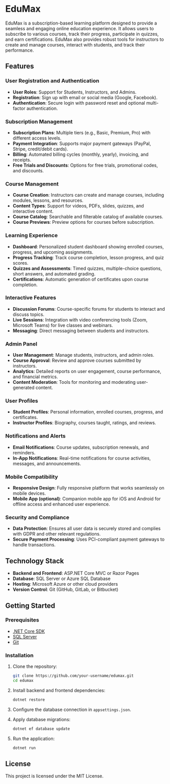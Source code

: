 # EduMax

EduMax is a subscription-based learning platform designed to provide a seamless and engaging online education experience. It allows users to subscribe to various courses, track their progress, participate in quizzes, and earn certifications. EduMax also provides robust tools for instructors to create and manage courses, interact with students, and track their performance.

## Features

### User Registration and Authentication
- **User Roles**: Support for Students, Instructors, and Admins.
- **Registration**: Sign up with email or social media (Google, Facebook).
- **Authentication**: Secure login with password reset and optional multi-factor authentication.

### Subscription Management
- **Subscription Plans**: Multiple tiers (e.g., Basic, Premium, Pro) with different access levels.
- **Payment Integration**: Supports major payment gateways (PayPal, Stripe, credit/debit cards).
- **Billing**: Automated billing cycles (monthly, yearly), invoicing, and receipts.
- **Free Trials and Discounts**: Options for free trials, promotional codes, and discounts.

### Course Management
- **Course Creation**: Instructors can create and manage courses, including modules, lessons, and resources.
- **Content Types**: Support for videos, PDFs, slides, quizzes, and interactive content.
- **Course Catalog**: Searchable and filterable catalog of available courses.
- **Course Previews**: Preview options for courses before subscription.

### Learning Experience
- **Dashboard**: Personalized student dashboard showing enrolled courses, progress, and upcoming assignments.
- **Progress Tracking**: Track course completion, lesson progress, and quiz scores.
- **Quizzes and Assessments**: Timed quizzes, multiple-choice questions, short answers, and automated grading.
- **Certifications**: Automatic generation of certificates upon course completion.

### Interactive Features
- **Discussion Forums**: Course-specific forums for students to interact and discuss topics.
- **Live Sessions**: Integration with video conferencing tools (Zoom, Microsoft Teams) for live classes and webinars.
- **Messaging**: Direct messaging between students and instructors.

### Admin Panel
- **User Management**: Manage students, instructors, and admin roles.
- **Course Approval**: Review and approve courses submitted by instructors.
- **Analytics**: Detailed reports on user engagement, course performance, and financial metrics.
- **Content Moderation**: Tools for monitoring and moderating user-generated content.

### User Profiles
- **Student Profiles**: Personal information, enrolled courses, progress, and certificates.
- **Instructor Profiles**: Biography, courses taught, ratings, and reviews.

### Notifications and Alerts
- **Email Notifications**: Course updates, subscription renewals, and reminders.
- **In-App Notifications**: Real-time notifications for course activities, messages, and announcements.

### Mobile Compatibility
- **Responsive Design**: Fully responsive platform that works seamlessly on mobile devices.
- **Mobile App (optional)**: Companion mobile app for iOS and Android for offline access and enhanced user experience.

### Security and Compliance
- **Data Protection**: Ensures all user data is securely stored and complies with GDPR and other relevant regulations.
- **Secure Payment Processing**: Uses PCI-compliant payment gateways to handle transactions.

## Technology Stack
- **Backend and Frontend**: ASP.NET Core MVC or Razor Pages
- **Database**: SQL Server or Azure SQL Database
- **Hosting**: Microsoft Azure or other cloud providers
- **Version Control**: Git (GitHub, GitLab, or Bitbucket)

## Getting Started

### Prerequisites
- [.NET Core SDK](https://dotnet.microsoft.com/download)
- [SQL Server](https://www.microsoft.com/en-us/sql-server/sql-server-downloads)
- [Git](https://git-scm.com/)

### Installation
1. Clone the repository:
    ```bash
    git clone https://github.com/your-username/edumax.git
    cd edumax
    ```

2. Install backend and frontend dependencies:
    ```bash
    dotnet restore
    ```

3. Configure the database connection in `appsettings.json`.

4. Apply database migrations:
    ```bash
    dotnet ef database update
    ```

5. Run the application:
    ```bash
    dotnet run
    ```

## License
This project is licensed under the MIT License.

